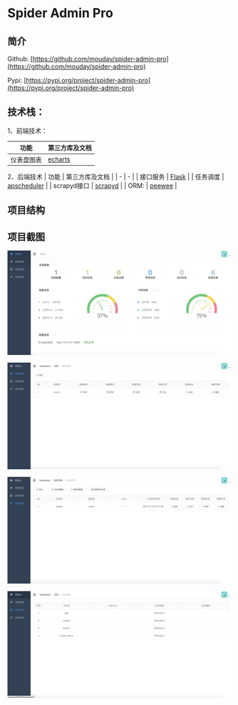 # Spider Admin Pro

## 简介

Github: [https://github.com/mouday/spider-admin-pro](https://github.com/mouday/spider-admin-pro)

Pypi: [https://pypi.org/project/spider-admin-pro](https://pypi.org/project/spider-admin-pro)


## 技术栈：
1、前端技术：

|  功能 | 第三方库及文档  |  
| - | -  | 
| 仪表盘图表 | [echarts](https://echarts.apache.org/)  |


2、后端技术
| 功能 | 第三方库及文档 |
| - | -  | 
| 接口服务 | [Flask](https://dormousehole.readthedocs.io/) |
| 任务调度 | [apscheduler](https://apscheduler.readthedocs.io/) |
| scrapyd接口 | [scrapyd](https://scrapyd.readthedocs.io/) |
| ORM: | [peewee](http://docs.peewee-orm.com/) |

## 项目结构


## 项目截图

![](doc/img/dashboard.png)

![](doc/img/project.png)

![](doc/img/schedule.png)

![](doc/img/logs.png)


